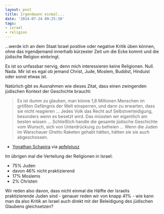 ```yaml
---
layout: post
title: Irgendwann einmal...
date: '2014-07-24 09:25:30'
tags:
- israel
- religion
---
```


...werde ich an dem Staat Israel positive oder negative Kritik üben können, ohne das irgendjemand innerhalb kürzester Zeit um die Ecke kommt und die jüdische Religion einbringt.

Es ist so unfassbar nervig, denn mich interessieren keine Religionen. Null. Nada. Mir ist es egal ob jemand Christ, Jude, Moslem, Buddist, Hinduist oder sonst etwas ist.

Natürlich gibt es Ausnahmen wie dieses Zitat, dass einen zwingenden jüdischen Kontext der Geschichte braucht: 

> Es ist dumm zu glauben, man könne 1,8 Millionen Menschen im größten Gefängnis der Welt einsperren, und dann zu erwarten, dass sie nicht reagieren … Jedes Volk das Recht auf Selbstverteidigung, besonders wenn es besetzt wird. Das müssten wir eigentlich am besten wissen … Schließlich handle die gesamte jüdische Geschichte vom Wunsch, sich von Unterdrückung zu befreien … Wenn die Juden im Warschauer Ghetto Raketen gehabt hätten, hätten sie sie auch abgeschossen.

* [Yonathan Schapira](http://taz.de/Gaza-Konflikt/!142865/) via [apfelplusz](http://www.apfelplusz.de)

Im übrigen mal die Verteilung der Religionen in Israel:

- 75% Juden
 - davon 46% nicht praktizierend
- 17% Moslems
- 2% Christen

Wir reden also davon, dass nicht einmal die Hälfte der Israelis praktizierende Juden sind - genauer reden wir von knapp 41% - wie kann man da also Kritik an Israel auch direkt mit der Beleidigung des jüdischen Glaubens gleichsetzen?